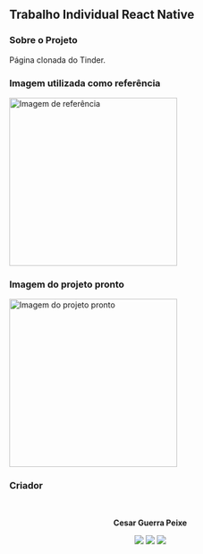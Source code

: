 ## Trabalho Individual React Native

### Sobre o Projeto

Página clonada do Tinder.

### Imagem utilizada como referência

<img src="https://github.com/CesarGuerraPeixe/p1-cesar-react-native/assets/164147010/9fb34ed0-1b9a-46a1-a56a-c6eaf74caa34" alt="Imagem de referência" width="300">

### Imagem do projeto pronto

<img src="https://github.com/CesarGuerraPeixe/p1-cesar-react-native/assets/164147010/600e8104-91a9-4064-92d4-9c22c078caf9" alt="Imagem do projeto pronto" width="300">

### Criador

<center><br>

**Cesar Guerra Peixe**
<div>
<a href="https://www.instagram.com/dali.cesar/)" target="_blank"><img loading="lazy" src="https://img.shields.io/badge/-Instagram-%23E4405F?style=for-the-badge&logo=instagram&logoColor=white" target="_blank"></a>
<a href = "mailto:contato@cesargpmuller@gmail.com"><img loading="lazy" src="https://img.shields.io/badge/Gmail-D14836?style=for-the-badge&logo=gmail&logoColor=white" target="_blank"></a>
<a href="https://www.linkedin.com/in/cesarguerrapeixe/" target="_blank"><img loading="lazy" src="https://img.shields.io/badge/-LinkedIn-%230077B5?style=for-the-badge&logo=linkedin&logoColor=white" target="_blank"></a>   
</div><br>
